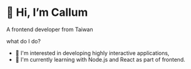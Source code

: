 # 👋 Hi, I’m Callum
A frontend developer from Taiwan

what do I do?
- 👀  I'm interested in developing highly interactive applications,
- 🌱  I'm currently learning with Node.js and React as part of frontend.

<!---
callumzhong/callumzhong is a ✨ special ✨ repository because its `README.md` (this file) appears on your GitHub profile.
You can click the Preview link to take a look at your changes.
--->
